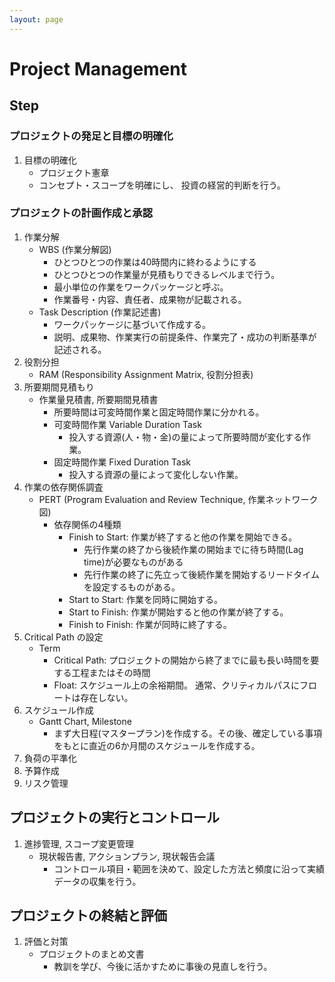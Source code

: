 ```yaml
---
layout: page
---
```


# Project Management

## Step

### プロジェクトの発足と目標の明確化

1. 目標の明確化
    * プロジェクト憲章
    * コンセプト・スコープを明確にし、 投資の経営的判断を行う。

### プロジェクトの計画作成と承認

1. 作業分解
    * WBS (作業分解図)
        * ひとつひとつの作業は40時間内に終わるようにする
        * ひとつひとつの作業量が見積もりできるレベルまで行う。
        * 最小単位の作業をワークパッケージと呼ぶ。
        * 作業番号・内容、責任者、成果物が記載される。
    * Task Description (作業記述書)
        * ワークパッケージに基づいて作成する。
        * 説明、成果物、作業実行の前提条件、作業完了・成功の判断基準が記述される。
1. 役割分担
    * RAM (Responsibility Assignment Matrix, 役割分担表)
1. 所要期間見積もり
    * 作業量見積書, 所要期間見積書
        * 所要時間は可変時間作業と固定時間作業に分かれる。
        * 可変時間作業 Variable Duration Task
            * 投入する資源(人・物・金)の量によって所要時間が変化する作業。
        * 固定時間作業 Fixed Duration Task
            * 投入する資源の量によって変化しない作業。
1. 作業の依存関係調査
    * PERT (Program Evaluation and Review Technique, 作業ネットワーク図)
        * 依存関係の4種類
            * Finish to Start: 作業が終了すると他の作業を開始できる。
                * 先行作業の終了から後続作業の開始までに待ち時間(Lag time)が必要なものがある
                * 先行作業の終了に先立って後続作業を開始するリードタイムを設定するものがある。
            * Start to Start: 作業を同時に開始する。
            * Start to Finish: 作業が開始すると他の作業が終了する。
            * Finish to Finish: 作業が同時に終了する。
1. Critical Path の設定
    * Term
        * Critical Path: プロジェクトの開始から終了までに最も長い時間を要する工程またはその時間
        * Float: スケジュール上の余裕期間。 通常、クリティカルパスにフロートは存在しない。
1. スケジュール作成
    * Gantt Chart, Milestone
        * まず大日程(マスタープラン)を作成する。その後、確定している事項をもとに直近の6か月間のスケジュールを作成する。
1. 負荷の平準化
1. 予算作成
1. リスク管理

## プロジェクトの実行とコントロール

1. 進捗管理, スコープ変更管理
    * 現状報告書, アクションプラン, 現状報告会議
        * コントロール項目・範囲を決めて、設定した方法と頻度に沿って実績データの収集を行う。


## プロジェクトの終結と評価

1. 評価と対策
    * プロジェクトのまとめ文書
        * 教訓を学び、今後に活かすために事後の見直しを行う。


